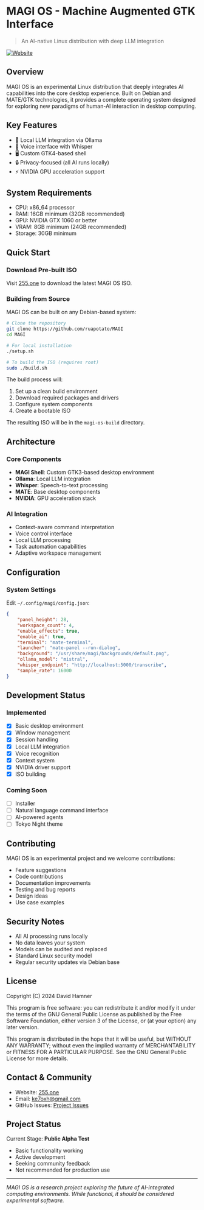 # MAGI OS - Machine Augmented GTK Interface
> An AI-native Linux distribution with deep LLM integration

[![Website](https://img.shields.io/badge/Website-255.one-blue)](https://255.one)

## Overview
MAGI OS is an experimental Linux distribution that deeply integrates AI capabilities into the core desktop experience. Built on Debian and MATE/GTK technologies, it provides a complete operating system designed for exploring new paradigms of human-AI interaction in desktop computing.

## Key Features
- 🧠 Local LLM integration via Ollama
- 🎤 Voice interface with Whisper
- 🖥️ Custom GTK4-based shell
- 🔒 Privacy-focused (all AI runs locally)
- ⚡ NVIDIA GPU acceleration support

## System Requirements
- CPU: x86_64 processor
- RAM: 16GB minimum (32GB recommended)
- GPU: NVIDIA GTX 1060 or better
- VRAM: 8GB minimum (24GB recommended)
- Storage: 30GB minimum

## Quick Start

### Download Pre-built ISO
Visit [255.one](https://255.one/?page_id=15) to download the latest MAGI OS ISO.

### Building from Source
MAGI OS can be built on any Debian-based system:

```bash
# Clone the repository
git clone https://github.com/ruapotato/MAGI
cd MAGI

# For local installation
./setup.sh

# To build the ISO (requires root)
sudo ./build.sh
```

The build process will:
1. Set up a clean build environment
2. Download required packages and drivers
3. Configure system components
4. Create a bootable ISO

The resulting ISO will be in the `magi-os-build` directory.

## Architecture

### Core Components
- **MAGI Shell**: Custom GTK3-based desktop environment
- **Ollama**: Local LLM integration
- **Whisper**: Speech-to-text processing
- **MATE**: Base desktop components
- **NVIDIA**: GPU acceleration stack

### AI Integration
- Context-aware command interpretation
- Voice control interface
- Local LLM processing
- Task automation capabilities
- Adaptive workspace management

## Configuration

### System Settings
Edit `~/.config/magi/config.json`:
```json
{
    "panel_height": 28,
    "workspace_count": 4,
    "enable_effects": true,
    "enable_ai": true,
    "terminal": "mate-terminal",
    "launcher": "mate-panel --run-dialog",
    "background": "/usr/share/magi/backgrounds/default.png",
    "ollama_model": "mistral",
    "whisper_endpoint": "http://localhost:5000/transcribe",
    "sample_rate": 16000
}
```

## Development Status

### Implemented
- [x] Basic desktop environment
- [x] Window management
- [x] Session handling
- [x] Local LLM integration
- [x] Voice recognition
- [x] Context system
- [x] NVIDIA driver support
- [x] ISO building

### Coming Soon
- [ ] Installer
- [ ] Natural language command interface
- [ ] AI-powered agents
- [ ] Tokyo Night theme

## Contributing
MAGI OS is an experimental project and we welcome contributions:
- Feature suggestions
- Code contributions
- Documentation improvements
- Testing and bug reports
- Design ideas
- Use case examples

## Security Notes
- All AI processing runs locally
- No data leaves your system
- Models can be audited and replaced
- Standard Linux security model
- Regular security updates via Debian base

## License
Copyright (C) 2024 David Hamner

This program is free software: you can redistribute it and/or modify
it under the terms of the GNU General Public License as published by
the Free Software Foundation, either version 3 of the License, or
(at your option) any later version.

This program is distributed in the hope that it will be useful,
but WITHOUT ANY WARRANTY; without even the implied warranty of
MERCHANTABILITY or FITNESS FOR A PARTICULAR PURPOSE. See the
GNU General Public License for more details.

## Contact & Community
- Website: [255.one](https://255.one)
- Email: ke7oxh@gmail.com
- GitHub Issues: [Project Issues](https://github.com/ruapotato/MAGI/issues)

## Project Status
Current Stage: **Public Alpha Test**
- Basic functionality working
- Active development
- Seeking community feedback
- Not recommended for production use

---
*MAGI OS is a research project exploring the future of AI-integrated computing environments. While functional, it should be considered experimental software.*
